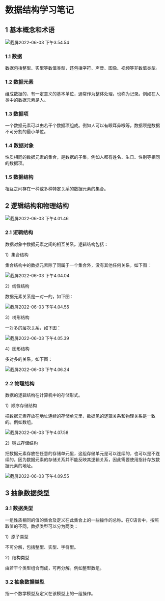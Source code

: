 # 数据结构学习笔记
## 1 基本概念和术语

![截屏2022-06-03 下午3.54.54](/Users/yangqian/study/algorithm/data-structure/数据关系图.png)

### 1.1 数据

数据包括整型、实型等数值类型，还包括字符、声音、图像、视频等非数值类型。

### 1.2 数据元素

组成数据的、有一定意义的基本单位，通常作为整体处理，也称为记录。例如在人类中的数据元素是人。

### 1.3 数据项

一个数据元素可以由若干个数据项组成。例如人可以有眼耳鼻喉等。数据项是数据不可分割的最小单位。

### 1.4 数据对象

性质相同的数据元素的集合，是数据的子集。例如人都有姓名、生日、性别等相同的数据项。

### 1.5 数据结构

相互之间存在一种或多种特定关系的数据元素的集合。

## 2 逻辑结构和物理结构

![截屏2022-06-03 下午4.01.46](/Users/yangqian/study/algorithm/data-structure/数据结构图.png)

### 2.1 逻辑结构

数据对象中数据元素之间的相互关系。逻辑结构包括：

1）集合结构

集合结构中的数据元素除了同属于一个集合外，没有其他任何关系，如下图：

![截屏2022-06-03 下午4.04.04](/Users/yangqian/study/algorithm/data-structure/集合结构图.png)

2）线性结构

数据元素关系是一对一的，如下图：

![截屏2022-06-03 下午4.04.55](/Users/yangqian/study/algorithm/data-structure/线性结构图.png)

3）树形结构

一对多的层次关系，如下图：

![截屏2022-06-03 下午4.05.39](/Users/yangqian/study/algorithm/data-structure/树形结构图.png)

4）图形结构

多对多的关系，如下图：

![截屏2022-06-03 下午4.06.24](/Users/yangqian/study/algorithm/data-structure/图形结构图.png)

### 2.2 物理结构

数据的逻辑结构在计算机中的存储形式。

1）顺序存储结构

把数据元素存放在地址连续的存储单元里，数据见的逻辑关系和物理关系是一致的。例如数组。

![截屏2022-06-03 下午4.07.58](/Users/yangqian/study/algorithm/data-structure/顺序存储结构图.png)

2）链式存储结构

把数据元素存放在任意的存储单元里，这组存储单元是可以连续的，也可以是不连续的。因为数据元素的存储关系并不能反映其逻辑关系，因此需要使用指针存放数据元素的地址。

![截屏2022-06-03 下午4.09.55](/Users/yangqian/study/algorithm/data-structure/链式存储结构图.png)

## 3 抽象数据类型

### 3.1 数据类型

一组性质相同的值的集合及定义在此集合上的一些操作的总称。在C语言中，按照取值的不同，数据类型可以分为两类：

1）原子类型

不可分解，包括整型、实型、字符型。

2）结构类型

由若干个类型组合而成，可再分解。例如整型数组。

### 3.2 抽象数据类型

指一个数学模型及定义在该模型上的一组操作。

